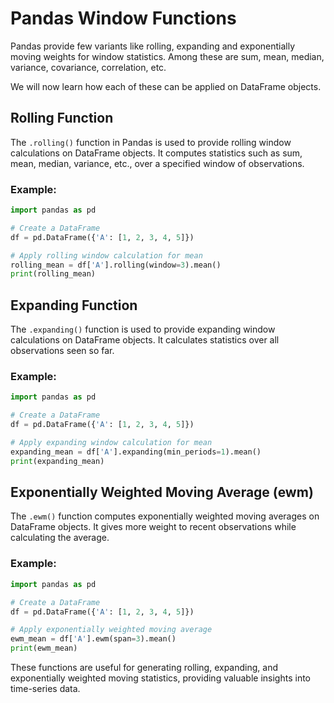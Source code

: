 # Pandas Window Functions

Pandas provide few variants like rolling, expanding and exponentially moving weights for window statistics. 
Among these are sum, mean, median, variance, covariance, correlation, etc.

We will now learn how each of these can be applied on DataFrame objects.

## Rolling Function

The `.rolling()` function in Pandas is used to provide rolling window calculations on DataFrame objects. It computes statistics such as sum, mean, median, variance, etc., over a specified window of observations.

### Example:
```python
import pandas as pd

# Create a DataFrame
df = pd.DataFrame({'A': [1, 2, 3, 4, 5]})

# Apply rolling window calculation for mean
rolling_mean = df['A'].rolling(window=3).mean()
print(rolling_mean)
```

## Expanding Function

The `.expanding()` function is used to provide expanding window calculations on DataFrame objects. It calculates statistics over all observations seen so far.

### Example:
```python
import pandas as pd

# Create a DataFrame
df = pd.DataFrame({'A': [1, 2, 3, 4, 5]})

# Apply expanding window calculation for mean
expanding_mean = df['A'].expanding(min_periods=1).mean()
print(expanding_mean)
```

## Exponentially Weighted Moving Average (ewm)

The `.ewm()` function computes exponentially weighted moving averages on DataFrame objects. 
It gives more weight to recent observations while calculating the average.

### Example:
```python
import pandas as pd

# Create a DataFrame
df = pd.DataFrame({'A': [1, 2, 3, 4, 5]})

# Apply exponentially weighted moving average
ewm_mean = df['A'].ewm(span=3).mean()
print(ewm_mean)
```

These functions are useful for generating rolling, expanding, and exponentially weighted moving statistics, providing valuable insights into time-series data.